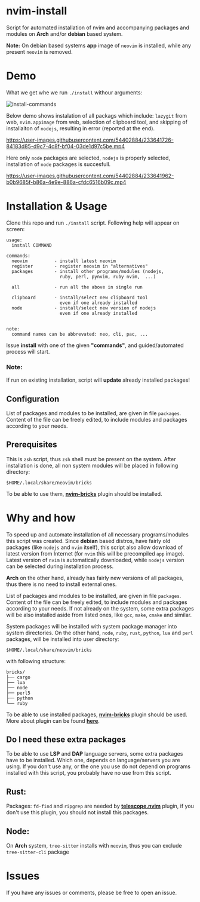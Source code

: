 # nvim-install
Script for automated installation of nvim and accompanying packages and modules
on **Arch** and/or **debian** based system. 

**Note:** On debian based systems **app** image of `neovim` is installed, while any present `neovim` is removed.

# Demo

What we get whe we run `./install` withour arguments:

![install-commands](https://user-images.githubusercontent.com/54402884/233931732-f58150d8-42cb-4018-a17d-76503262d631.png)

Below demo shows instalation of all packags which include: `lazygit` from web, `nvim.appimage` from web, selection of clipboard tool, and skipping of installaiton of `nodejs`, resulting in error (reported at the end).

https://user-images.githubusercontent.com/54402884/233641726-84183d85-d9c7-4c8f-bf04-03de1d97c5be.mp4

Here only `node` packages are selected, `nodejs` is properly selected, installation of `node` packages is succesfull.

https://user-images.githubusercontent.com/54402884/233641962-b0b9685f-b86a-4e9e-886a-cfdc6516b09c.mp4


# Installation & Usage
Clone this repo and run `./install` script. Following help will appear  on
screen:

```text
usage:
  install COMMAND

commands:
  neovim          - install latest neovim
  register        - register neovim in "alternatives"
  packages        - install other programs/modules (nodejs,
                    ruby, perl, pynvim, ruby nvim,  ...)

  all             - run all the above in single run

  clipboard       - install/select new clipboard tool 
                    even if one already installed
  node            - install/select new version of nodejs
                    even if one already installed


note:
  command names can be abbrevated: neo, cli, pac, ...
```

Issue **install** with one of the given **"commands"**, and guided/automated
process will start.

### Note:
If run on existing installation, script will **update** already installed packages!


## Configuration
List of packages and modules to be installed, are given in file `packages`.
Content of the file can be freely edited, to include modules and packages
according to your needs.


## Prerequisites
This is `zsh` script, thus `zsh` shell must be present on the system. After
installation is done, all non system modules will be placed in following
directory:
```
$HOME/.local/share/neovim/bricks
```
To be able to use them, [**nvim-bricks**][1] plugin should be installed.


# Why and how
To speed up and automate installation of all necessary programs/modules this
script was created. Since **debian** based distros, have fairly old packages
(like `nodejs` and `nvim` itself), this script also allow download of latest
version from Internet (for `nvim` this will be precompiled `app` image). Latest
version of `nvim` is automatically downloaded, while `nodejs` version can 
be selected during installation process.
  

**Arch** on the other hand, already has fairly new versions of all packages,
thus there is no need to install external ones.

List of packages and modules to be installed, are given in file `packages`.
Content of the file can be freely edited, to include modules and packages
according to your needs. If not already on the system, some extra packages will
be also installed aside from listed ones, like `gcc`, `make`, `cmake`
and similar.

System packages will be installed with system package manager into system
directories. On the other hand, `node`, `ruby`, `rust`, `python`,
`lua` and `perl` packages, will be installed into user directory:
```
$HOME/.local/share/neovim/bricks
```
with following structure:
```
bricks/
├── cargo
├── lua
├── node
├── perl5
├── python
└── ruby
```
To be able to use installed packages, [**nvim-bricks**][1] plugin should be used.
More about plugin can be found [**here**][1].


## Do I need these extra packages
To be able to use **LSP** and **DAP** language servers, some extra packages
have to be installed. Which one, depends on language/servers you are using.
If you don't use any, or the one you use do not depend on programs installed
with this script, you probably have no use from this script.

## Rust:
Packages: `fd-find` and `ripgrep` are needed by
[**telescope.nvim**][2] plugin,
if you don't use this plugin, you should not install this packages.

## Node:
On **Arch** system, `tree-sitter` installs  with `neovim`, thus you can
exclude `tree-sitter-cli` package


# Issues 
If you have any issues or comments, please be free to open an issue.


[1]:https://github.com/ksk0/nvim-bricks
[2]: https://github.com/nvim-telescope/telescope.nvim

